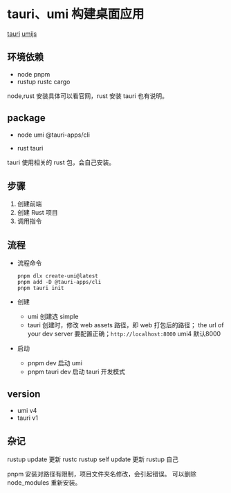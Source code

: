 # tauri、umi 构建桌面应用

[tauri](https://tauri.app/zh/)
[umijs](https://umijs.org/)

## 环境依赖

- node
    pnpm
- rustup
    rustc
    cargo

node,rust 安装具体可以看官网，rust 安装 tauri 也有说明。

## package

- node
    umi
    @tauri-apps/cli

- rust
    tauri

tauri 使用相关的 rust 包，会自己安装。

## 步骤

1. 创建前端
2. 创建 Rust 项目
3. 调用指令

## 流程

- 流程命令

    ```
    pnpm dlx create-umi@latest
    pnpm add -D @tauri-apps/cli
    pnpm tauri init
    ```

- 创建
  - umi 创建选 simple
  - tauri 创建时，修改 web assets 路径，即 web 打包后的路径；
    the url of your dev server 要配置正确；`http://localhost:8000` umi4 默认8000

- 启动
  - pnpm dev 启动 umi
  - pnpm tauri dev 启动 tauri 开发模式

## version

- umi v4
- tauri v1

## 杂记

rustup update 更新 rustc
rustup self update 更新 rustup 自己

pnpm 安装对路径有限制，项目文件夹名修改，会引起错误。
可以删除 node_modules 重新安装。
